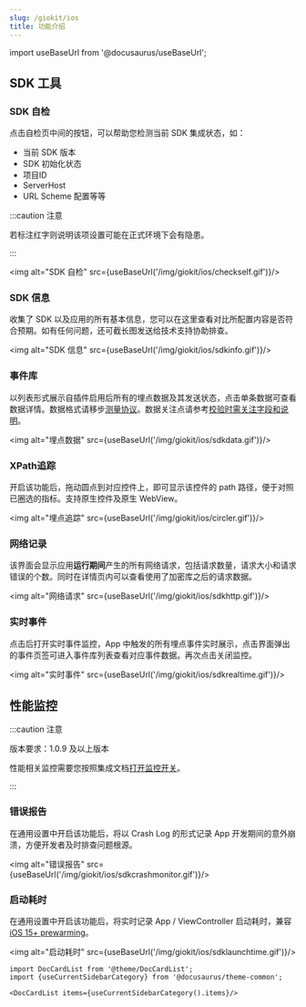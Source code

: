 ```yaml
---
slug: /giokit/ios
title: 功能介绍
---
```



import useBaseUrl from '@docusaurus/useBaseUrl';

## SDK 工具

### SDK 自检

点击自检页中间的按钮，可以帮助您检测当前 SDK 集成状态，如：

- 当前 SDK 版本
- SDK 初始化状态
- 项目ID
- ServerHost
- URL Scheme 配置等等

:::caution 注意

若标注红字则说明该项设置可能在正式环境下会有隐患。

:::

<img alt="SDK 自检" src={useBaseUrl('/img/giokit/ios/checkself.gif')}/>

### SDK 信息

收集了 SDK 以及应用的所有基本信息，您可以在这里查看对比所配置内容是否符合预期。如有任何问题，还可截长图发送给技术支持协助排查。

 <img alt="SDK 信息" src={useBaseUrl('/img/giokit/ios/sdkinfo.gif')}/>

### 事件库

以列表形式展示自插件启用后所有的埋点数据及其发送状态，点击单条数据可查看数据详情。数据格式请移步[测量协议](/knowledge/measurement)。数据关注点请参考[校验时需关注字段和说明](/knowledge/debugverify#校验时需关注字段和说明)。

<img alt="埋点数据" src={useBaseUrl('/img/giokit/ios/sdkdata.gif')}/>

### XPath追踪

开启该功能后，拖动圆点到对应控件上，即可显示该控件的 path 路径，便于对照已圈选的指标。支持原生控件及原生 WebView。

<img alt="埋点追踪" src={useBaseUrl('/img/giokit/ios/circler.gif')}/>

### 网络记录

该界面会显示应用**运行期间**产生的所有网络请求，包括请求数量，请求大小和请求错误的个数。同时在详情页内可以查看使用了加密库之后的请求数据。

 <img alt="网络请求" src={useBaseUrl('/img/giokit/ios/sdkhttp.gif')}/>

### 实时事件

点击后打开实时事件监控，App 中触发的所有埋点事件实时展示，点击界面弹出的事件页签可进入事件库列表查看对应事件数据。再次点击关闭监控。

 <img alt="实时事件" src={useBaseUrl('/img/giokit/ios/sdkrealtime.gif')}/>

## 性能监控

:::caution 注意

版本要求：1.0.9 及以上版本

性能相关监控需要您按照集成文档[打开监控开关](./integrate.md#3开启性能监控)。

:::

### 错误报告

在通用设置中开启该功能后，将以 Crash Log 的形式记录 App 开发期间的意外崩溃，方便开发者及时排查问题根源。

 <img alt="错误报告" src={useBaseUrl('/img/giokit/ios/sdkcrashmonitor.gif')}/>

### 启动耗时

在通用设置中开启该功能后，将实时记录 App / ViewController 启动耗时，兼容 [iOS 15+ prewarming](https://developer.apple.com/documentation/uikit/app_and_environment/responding_to_the_launch_of_your_app/about_the_app_launch_sequence#3894431)。

 <img alt="启动耗时" src={useBaseUrl('/img/giokit/ios/sdklaunchtime.gif')}/>

```mdx-code-block
import DocCardList from '@theme/DocCardList';
import {useCurrentSidebarCategory} from '@docusaurus/theme-common';

<DocCardList items={useCurrentSidebarCategory().items}/>
```
